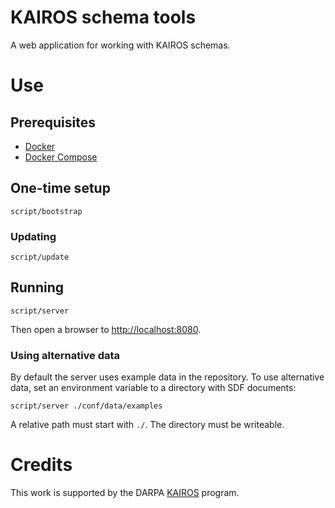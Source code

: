 # KAIROS schema tools

A web application for working with KAIROS schemas.

# Use

## Prerequisites

* [Docker](https://docs.docker.com/get-docker/)
* [Docker Compose](https://docs.docker.com/compose/)

## One-time setup

    script/bootstrap

### Updating

    script/update

## Running

    script/server

Then open a browser to [http://localhost:8080](http://localhost:8080).

### Using alternative data

By default the server uses example data in the repository. To use alternative data, set an environment variable to a directory with SDF documents:

    script/server ./conf/data/examples

A relative path must start with `./`. The directory must be writeable.

# Credits

This work is supported by the DARPA [KAIROS](https://www.darpa.mil/program/knowledge-directed-artificial-intelligence-reasoning-over-schemas) program.

